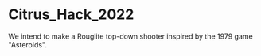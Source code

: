 # Citrus_Hack_2022

We intend to make a Rouglite top-down shooter inspired by the 1979 game "Asteroids".
